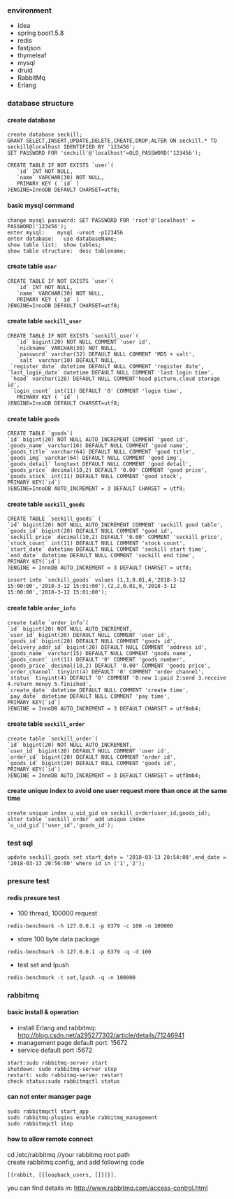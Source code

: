 ### environment
* Idea
* spring boot1.5.8
* redis 
* fastjson
* thymeleaf
* mysql
* druid
* RabbitMq
* Erlang

### database structure
#### create database
```
create database seckill;
GRANT SELECT,INSERT,UPDATE,DELETE,CREATE,DROP,ALTER ON seckill.* TO seckill@localhost IDENTIFIED BY '123456';
SET PASSWORD FOR 'seckill'@'localhost'=OLD_PASSWORD('123456');
```
```
CREATE TABLE IF NOT EXISTS `user`(
   `id` INT NOT NULL,
   `name` VARCHAR(30) NOT NULL,
   PRIMARY KEY ( `id` )
)ENGINE=InnoDB DEFAULT CHARSET=utf8;
```
#### basic mysql command
```
change mysql password: SET PASSWORD FOR 'root'@'localhost' = PASSWORD('123456');
enter mysql:    mysql -uroot -p123456
enter database:   use databaseName;
show table list:  show tables;
show table structure:  desc tablename;
```

#### create table `user`
```
CREATE TABLE IF NOT EXISTS `user`(
   `id` INT NOT NULL,
   `name` VARCHAR(30) NOT NULL,
   PRIMARY KEY ( `id` )
)ENGINE=InnoDB DEFAULT CHARSET=utf8;
```
#### create table `seckill_user`
```
CREATE TABLE IF NOT EXISTS `seckill_user`(
   `id` bigint(20) NOT NULL COMMENT 'user id',
   `nickname` VARCHAR(30) NOT NULL,
   `password` varchar(32) DEFAULT NULL COMMENT 'MD5 + salt',
   `salt` varchar(10) DEFAULT NULL,
 `register_date` datetime DEFAULT NULL COMMENT 'register date',
`last_login_date` datetime DEFAULT NULL COMMENT 'last login time',
 `head` varchar(128) DEFAULT NULL COMMENT'head picture,cloud storage id',
 `login_count` int(11) DEFAULT '0' COMMENT 'login time',
   PRIMARY KEY ( `id` )
)ENGINE=InnoDB DEFAULT CHARSET=utf8;
```
#### create table `goods`
```
CREATE TABLE `goods`(
`id` bigint(20) NOT NULL AUTO_INCREMENT COMMENT 'good id',
`goods_name` varchar(16) DEFAULT NULL COMMENT 'good name',
`goods_title` varchar(64) DEFAULT NULL COMMENT 'good title',
`goods_img` varchar(64) DEFAULT NULL COMMENT 'good img',
`goods_detail` longtext DEFAULT NULL COMMENT 'good detail',
`goods_price` decimal(10,2) DEFAULT '0.00' COMMENT 'good price',
`goods_stock` int(11) DEFAULT NULL COMMENT 'good stock',
PRIMARY KEY(`id`)
)ENGINE=InnoDB AUTO_INCREMENT = 3 DEFAULT CHARSET = utf8;
```
#### create table `seckill_goods`

```
CREATE TABLE `seckill_goods` (
`id` bigint(20) NOT NULL AUTO_INCREMENT COMMENT 'seckill good table',
`goods_id` bigint(20) DEFAULT NULL COMMENT 'good id',
`seckill_price` decimal(10,2) DEFAULT '0.00' COMMENT 'seckill price',
`stock_count` int(11) DEFAULT NULL COMMENT 'stock count',
`start_date` datetime DEFAULT NULL COMMENT 'seckill start time',
`end_date` datetime DEFAULT NULL COMMENT 'seckill end time',
PRIMARY KEY(`id`)
)ENGINE = InnoDB AUTO_INCREMENT = 3 DEFAULT CHARSET = utf8;

insert into `seckill_goods` values (1,1,0.01,4,'2018-3-12 15:00:00','2018-3-12 15:01:00'),(2,2,0.01,9,'2018-3-12 15:00:00','2018-3-12 15:01:00');

```
#### create table `order_info`
```
create table `order_info`(
`id` bigint(20) NOT NULL AUTO_INCREMENT,
`user_id` bigint(20) DEFAULT NULL COMMENT 'user id',
`goods_id` bigint(20) DEFAULT NULL COMMENT 'goods id',
`delivery_addr_id` bigint(20) DEFAULT NULL COMMENT 'address id',
`goods_name` varchar(15) DEFAULT NULL COMMENT 'goods name',
`goods_count` int(11) DEFAULT '0' COMMENT 'goods number',
`goods_price` decimal(10,2) DEFAULT '0.00' COMMENT 'goods price',
`order_channel` tinyint(4) DEFAULT '0' COMMENT 'order channel',
`status` tinyint(4) DEFAULT '0' COMMENT '0:new 1:paid 2:send 3.receive 4.return money 5.finished',
`create_date` datetime DEFAULT NULL COMMENT 'create time',
`pay_date` datetime DEFAULT NULL COMMENT 'pay time',
PRIMARY KEY(`id`)
)ENGINE = InnoDB AUTO_INCREMENT = 3 DEFAULT CHARSET = utf8mb4;
```
#### create table `seckill_order`
```
create table `seckill_order`(
`id` bigint(20) NOT NULL AUTO_INCREMENT,
`user_id` bigint(20) DEFAULT NULL COMMENT 'user id',
`order_id` bigint(20) DEFAULT NULL COMMENT 'order id',
`goods_id` bigint(20) DEFAULT NULL COMMENT 'goods id',
PRIMARY KEY(`id`)
)ENGINE = InnoDB AUTO_INCREMENT = 3 DEFAULT CHARSET = utf8mb4;
```
#### create unique index to avoid one user request more than once at the same time
```
create unique index u_uid_gid on seckill_order(user_id,goods_id);
alter table `seckill_order` add unique index `u_uid_gid`('user_id','goods_id');
``` 
### test sql
```
update seckill_goods set start_date = '2018-03-13 20:54:00',end_date = '2018-03-13 20:56:00' where id in ('1','2');

```
### presure test
#### redis presure test
* 100 thread, 100000 request
```
redis-benchmark -h 127.0.0.1 -p 6379 -c 100 -n 100000
```
* store 100 byte data package
```
redis-benchmark -h 127.0.0.1 -p 6379 -q -d 100
```
* test set and lpush
```
redis-benchmark -t set,lpush -q -n 100000
```
### rabbitmq
#### basic install & operation
* install Erlang and rabbitmq: http://blog.csdn.net/a295277302/article/details/71246941
* management page default port: 15672
* service default port :5672
```
start:sudo rabbitmq-server start
shutdown: sudo rabbitmq-server stop
restart: sudo rabbitmq-server restart
check status:sudo rabbitmqctl status
```
#### can not enter manager page
```
sudo rabbitmqctl start_app
sudo rabbitmq-plugins enable rabbitmq_management
sudo rabbitmqctl stop
```
#### how to allow remote connect
cd /etc/rabbitmq    //your rabbitmq root path <br/>
create rabbitmq.config, and add following code
```
[{rabbit, [{loopback_users, []}]}].

```
you can find details in: http://www.rabbitmq.com/access-control.html

